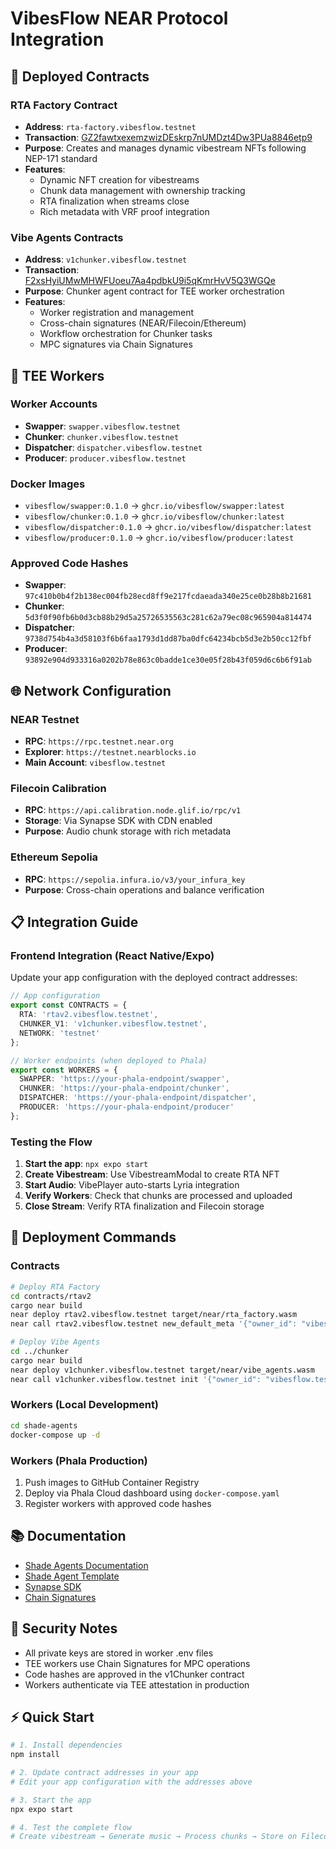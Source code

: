 # VibesFlow NEAR Protocol Integration

## 🚀 Deployed Contracts

### RTA Factory Contract
- **Address**: `rta-factory.vibesflow.testnet`
- **Transaction**: [GZ2fawtxexemzwizDEskrp7nUMDzt4Dw3PUa8846etp9](https://testnet.nearblocks.io/txns/GZ2fawtxexemzwizDEskrp7nUMDzt4Dw3PUa8846etp9)
- **Purpose**: Creates and manages dynamic vibestream NFTs following NEP-171 standard
- **Features**:
  - Dynamic NFT creation for vibestreams
  - Chunk data management with ownership tracking
  - RTA finalization when streams close
  - Rich metadata with VRF proof integration

### Vibe Agents Contracts
- **Address**: `v1chunker.vibesflow.testnet`
- **Transaction**: [F2xsHyiUMwMHWFUoeu7Aa4pdbkU9i5qKmrHvV5Q3WGQe](https://testnet.nearblocks.io/txns/F2xsHyiUMwMHWFUoeu7Aa4pdbkU9i5qKmrHvV5Q3WGQe)
- **Purpose**: Chunker agent contract for TEE worker orchestration
- **Features**:
  - Worker registration and management
  - Cross-chain signatures (NEAR/Filecoin/Ethereum)
  - Workflow orchestration for Chunker tasks
  - MPC signatures via Chain Signatures

## 🤖 TEE Workers

### Worker Accounts
- **Swapper**: `swapper.vibesflow.testnet`
- **Chunker**: `chunker.vibesflow.testnet`  
- **Dispatcher**: `dispatcher.vibesflow.testnet`
- **Producer**: `producer.vibesflow.testnet`

### Docker Images
- `vibesflow/swapper:0.1.0` → `ghcr.io/vibesflow/swapper:latest`
- `vibesflow/chunker:0.1.0` → `ghcr.io/vibesflow/chunker:latest`
- `vibesflow/dispatcher:0.1.0` → `ghcr.io/vibesflow/dispatcher:latest`
- `vibesflow/producer:0.1.0` → `ghcr.io/vibesflow/producer:latest`

### Approved Code Hashes
- **Swapper**: `97c410b0b4f2b138ec004fb28ecd8ff9e217fcdaeada340e25ce0b28b8b21681`
- **Chunker**: `5d3f0f90fb6b0d3cb88b29d5a25726535563c281c62a79ec08c965904a814474`
- **Dispatcher**: `9738d754b4a3d58103f6b6faa1793d1dd87ba0dfc64234bcb5d3e2b50cc12fbf`
- **Producer**: `93892e904d933316a0202b78e863c0badde1ce30e05f28b43f059d6c6b6f91ab`

## 🌐 Network Configuration

### NEAR Testnet
- **RPC**: `https://rpc.testnet.near.org`
- **Explorer**: `https://testnet.nearblocks.io`
- **Main Account**: `vibesflow.testnet`

### Filecoin Calibration
- **RPC**: `https://api.calibration.node.glif.io/rpc/v1`
- **Storage**: Via Synapse SDK with CDN enabled
- **Purpose**: Audio chunk storage with rich metadata

### Ethereum Sepolia  
- **RPC**: `https://sepolia.infura.io/v3/your_infura_key`
- **Purpose**: Cross-chain operations and balance verification

## 📋 Integration Guide

### Frontend Integration (React Native/Expo)

Update your app configuration with the deployed contract addresses:

```typescript
// App configuration
export const CONTRACTS = {
  RTA: 'rtav2.vibesflow.testnet',
  CHUNKER_V1: 'v1chunker.vibesflow.testnet',
  NETWORK: 'testnet'
};

// Worker endpoints (when deployed to Phala)
export const WORKERS = {
  SWAPPER: 'https://your-phala-endpoint/swapper',
  CHUNKER: 'https://your-phala-endpoint/chunker', 
  DISPATCHER: 'https://your-phala-endpoint/dispatcher',
  PRODUCER: 'https://your-phala-endpoint/producer'
};
```

### Testing the Flow

1. **Start the app**: `npx expo start`
2. **Create Vibestream**: Use VibestreamModal to create RTA NFT
3. **Start Audio**: VibePlayer auto-starts Lyria integration
4. **Verify Workers**: Check that chunks are processed and uploaded
5. **Close Stream**: Verify RTA finalization and Filecoin storage

## 🔧 Deployment Commands

### Contracts
```bash
# Deploy RTA Factory
cd contracts/rtav2
cargo near build
near deploy rtav2.vibesflow.testnet target/near/rta_factory.wasm
near call rtav2.vibesflow.testnet new_default_meta '{"owner_id": "vibesflow.testnet", "vibe_agents_contract": "v1chunker.vibesflow.testnet"}' --accountId vibesflow.testnet

# Deploy Vibe Agents
cd ../chunker  
cargo near build
near deploy v1chunker.vibesflow.testnet target/near/vibe_agents.wasm
near call v1chunker.vibesflow.testnet init '{"owner_id": "vibesflow.testnet", "rta_factory_contract": "rta-factory.vibesflow.testnet"}' --accountId vibesflow.testnet
```

### Workers (Local Development)
```bash
cd shade-agents
docker-compose up -d
```

### Workers (Phala Production)
1. Push images to GitHub Container Registry
2. Deploy via Phala Cloud dashboard using `docker-compose.yaml`
3. Register workers with approved code hashes

## 📚 Documentation

- [Shade Agents Documentation](https://docs.near.org/ai/shade-agents/production/production-deploying)
- [Shade Agent Template](https://github.com/NearDeFi/shade-agent-template)
- [Synapse SDK](https://github.com/FilOzone/synapse-sdk)
- [Chain Signatures](https://docs.near.org/chain-signatures)

## 🔐 Security Notes

- All private keys are stored in worker .env files
- TEE workers use Chain Signatures for MPC operations
- Code hashes are approved in the v1Chunker contract
- Workers authenticate via TEE attestation in production

## ⚡ Quick Start

```bash
# 1. Install dependencies
npm install

# 2. Update contract addresses in your app
# Edit your app configuration with the addresses above

# 3. Start the app
npx expo start

# 4. Test the complete flow
# Create vibestream → Generate music → Process chunks → Store on Filecoin
``` 